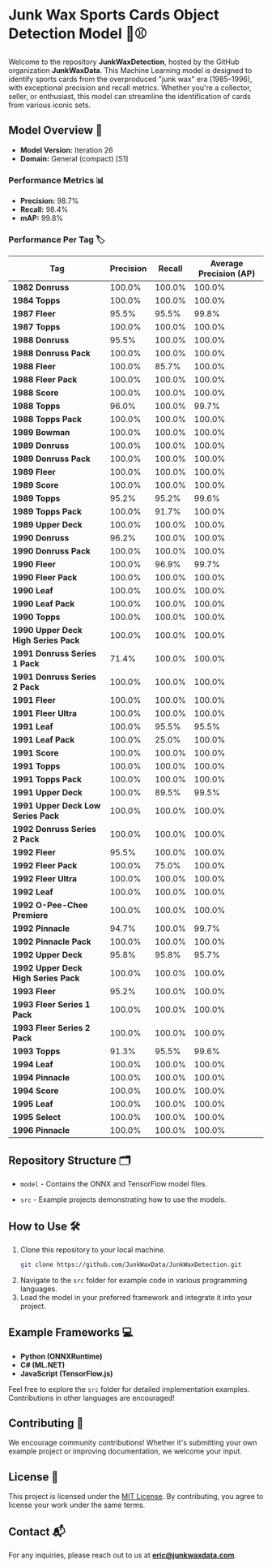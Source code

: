 # Junk Wax Sports Cards Object Detection Model 🎴⚾

Welcome to the repository **JunkWaxDetection**, hosted by the GitHub organization **JunkWaxData**. This Machine Learning model is designed to identify sports cards from the overproduced "junk wax" era (1985–1996), with exceptional precision and recall metrics. Whether you're a collector, seller, or enthusiast, this model can streamline the identification of cards from various iconic sets.

## Model Overview 🧠

- **Model Version:** Iteration 26
- **Domain:** General (compact) [S1]

### Performance Metrics 📊

- **Precision:** 98.7%
- **Recall:** 98.4%
- **mAP:** 99.8%

### Performance Per Tag 🏷️

| Tag                                  | Precision | Recall | Average Precision (AP) |
| ------------------------------------ | --------- | ------ | ---------------------- |
| **1982 Donruss**                     | 100.0%    | 100.0% | 100.0%                 |
| **1984 Topps**                       | 100.0%    | 100.0% | 100.0%                 |
| **1987 Fleer**                       | 95.5%     | 95.5%  | 99.8%                  |
| **1987 Topps**                       | 100.0%    | 100.0% | 100.0%                 |
| **1988 Donruss**                     | 95.5%     | 100.0% | 100.0%                 |
| **1988 Donruss Pack**               | 100.0%    | 100.0% | 100.0%                 |
| **1988 Fleer**                       | 100.0%    | 85.7%  | 100.0%                 |
| **1988 Fleer Pack**                 | 100.0%    | 100.0% | 100.0%                 |
| **1988 Score**                       | 100.0%    | 100.0% | 100.0%                 |
| **1988 Topps**                       | 96.0%     | 100.0% | 99.7%                  |
| **1988 Topps Pack**                 | 100.0%    | 100.0% | 100.0%                 |
| **1989 Bowman**                      | 100.0%    | 100.0% | 100.0%                 |
| **1989 Donruss**                     | 100.0%    | 100.0% | 100.0%                 |
| **1989 Donruss Pack**               | 100.0%    | 100.0% | 100.0%                 |
| **1989 Fleer**                       | 100.0%    | 100.0% | 100.0%                 |
| **1989 Score**                       | 100.0%    | 100.0% | 100.0%                 |
| **1989 Topps**                       | 95.2%     | 95.2%  | 99.6%                  |
| **1989 Topps Pack**                 | 100.0%    | 91.7%  | 100.0%                 |
| **1989 Upper Deck**                  | 100.0%    | 100.0% | 100.0%                 |
| **1990 Donruss**                     | 96.2%     | 100.0% | 100.0%                 |
| **1990 Donruss Pack**               | 100.0%    | 100.0% | 100.0%                 |
| **1990 Fleer**                       | 100.0%    | 96.9%  | 99.7%                  |
| **1990 Fleer Pack**                 | 100.0%    | 100.0% | 100.0%                 |
| **1990 Leaf**                        | 100.0%    | 100.0% | 100.0%                 |
| **1990 Leaf Pack**                  | 100.0%    | 100.0% | 100.0%                 |
| **1990 Topps**                       | 100.0%    | 100.0% | 100.0%                 |
| **1990 Upper Deck High Series Pack**| 100.0%    | 100.0% | 100.0%                 |
| **1991 Donruss Series 1 Pack**     | 71.4%     | 100.0% | 100.0%                 |
| **1991 Donruss Series 2 Pack**     | 100.0%    | 100.0% | 100.0%                 |
| **1991 Fleer**                       | 100.0%    | 100.0% | 100.0%                 |
| **1991 Fleer Ultra**                | 100.0%    | 100.0% | 100.0%                 |
| **1991 Leaf**                        | 100.0%    | 95.5%  | 95.5%                  |
| **1991 Leaf Pack**                  | 100.0%    | 25.0%  | 100.0%                 |
| **1991 Score**                       | 100.0%    | 100.0% | 100.0%                 |
| **1991 Topps**                       | 100.0%    | 100.0% | 100.0%                 |
| **1991 Topps Pack**                 | 100.0%    | 100.0% | 100.0%                 |
| **1991 Upper Deck**                  | 100.0%    | 89.5%  | 99.5%                  |
| **1991 Upper Deck Low Series Pack**| 100.0%    | 100.0% | 100.0%                 |
| **1992 Donruss Series 2 Pack**     | 100.0%    | 100.0% | 100.0%                 |
| **1992 Fleer**                       | 95.5%     | 100.0% | 100.0%                 |
| **1992 Fleer Pack**                 | 100.0%    | 75.0%  | 100.0%                 |
| **1992 Fleer Ultra**                | 100.0%    | 100.0% | 100.0%                 |
| **1992 Leaf**                        | 100.0%    | 100.0% | 100.0%                 |
| **1992 O-Pee-Chee Premiere**        | 100.0%    | 100.0% | 100.0%                 |
| **1992 Pinnacle**                    | 94.7%     | 100.0% | 99.7%                  |
| **1992 Pinnacle Pack**              | 100.0%    | 100.0% | 100.0%                 |
| **1992 Upper Deck**                  | 95.8%     | 95.8%  | 95.7%                  |
| **1992 Upper Deck High Series Pack**| 100.0%    | 100.0% | 100.0%                 |
| **1993 Fleer**                       | 95.2%     | 100.0% | 100.0%                 |
| **1993 Fleer Series 1 Pack**       | 100.0%    | 100.0% | 100.0%                 |
| **1993 Fleer Series 2 Pack**       | 100.0%    | 100.0% | 100.0%                 |
| **1993 Topps**                       | 91.3%     | 95.5%  | 99.6%                  |
| **1994 Leaf**                        | 100.0%    | 100.0% | 100.0%                 |
| **1994 Pinnacle**                    | 100.0%    | 100.0% | 100.0%                 |
| **1994 Score**                       | 100.0%    | 100.0% | 100.0%                 |
| **1995 Leaf**                        | 100.0%    | 100.0% | 100.0%                 |
| **1995 Select**                      | 100.0%    | 100.0% | 100.0%                 |
| **1996 Pinnacle**                    | 100.0%    | 100.0% | 100.0%                 |

## Repository Structure 🗂

- `model` - Contains the ONNX and TensorFlow model files.

- `src` - Example projects demonstrating how to use the models.

## How to Use 🛠️

1. Clone this repository to your local machine.
   ```bash
   git clone https://github.com/JunkWaxData/JunkWaxDetection.git
   ```
2. Navigate to the `src` folder for example code in various programming languages.
3. Load the model in your preferred framework and integrate it into your project.

## Example Frameworks 💻

- **Python (ONNXRuntime)**
- **C# (ML.NET)**
- **JavaScript (TensorFlow\.js)**

Feel free to explore the `src` folder for detailed implementation examples. Contributions in other languages are encouraged!

## Contributing 🤝

We encourage community contributions! Whether it's submitting your own example project or improving documentation, we welcome your input.

## License 📄

This project is licensed under the [MIT License](LICENSE). By contributing, you agree to license your work under the same terms.

## Contact 📬

For any inquiries, please reach out to us at [**eric@junkwaxdata.com**](mailto\:eric@junkwaxdata.com).

